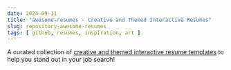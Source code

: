 ```yaml
---
date: 2024-09-11
title: "awesome-resumes - Creative and Themed Interactive Resumes"
slug: repository-awesome-resumes
tags: [ github, resumes, inspiration, art ]
---
```




A curated collection of [creative and themed interactive resume templates][1] to help you stand out in your job search!



   [1]: https://github.com/JUSTSUJAY/awesome-resume
